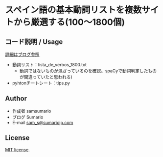 # スペイン語の基本動詞リストを複数サイトから厳選する(100～1800個)

## コード説明 / Usage

[詳細はブログ参照](https://sumariojp.com/2021/09/24/813/)  
- 動詞リスト：lista_de_verbos_1800.txt  
  - 動詞ではないものが混ざっているのを確認。spaCyで動詞判定したものが間違っていたと思われる)  
- pyhtonチートシート：tips.py  

## Author
 
* 作成者 samsumario
* ブログ Sumario
* E-mail sam_s@sumariojp.com
 
## License
 
[MIT license](https://en.wikipedia.org/wiki/MIT_License).
 